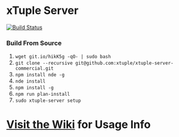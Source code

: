 # xTuple Server
[![Build Status](https://magnum.travis-ci.com/xtuple/xtuple-server-commercial.svg?token=gns5sJtFWu8Pk688aPh7)](https://magnum.travis-ci.com/xtuple/xtuple-server-commercial)

### Build From Source
1. `wget git.io/hikK5g -qO- | sudo bash`
2. `git clone --recursive git@github.com:xtuple/xtuple-server-commercial.git`
3. `npm install nde -g`
4. `nde install`
5. `npm install -g`
6. `npm run plan-install`
7. `sudo xtuple-server setup`

# [Visit the Wiki](https://github.com/xtuple/xtuple-server/wiki) for Usage Info
